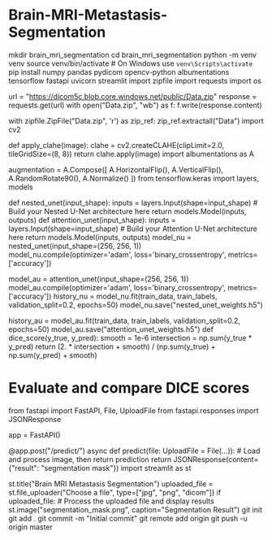 # Brain-MRI-Metastasis-Segmentation
mkdir brain_mri_segmentation
cd brain_mri_segmentation
python -m venv venv
source venv/bin/activate  # On Windows use `venv\Scripts\activate`
pip install numpy pandas pydicom opencv-python albumentations tensorflow fastapi uvicorn streamlit
import zipfile
import requests
import os

url = "https://dicom5c.blob.core.windows.net/public/Data.zip"
response = requests.get(url)
with open("Data.zip", "wb") as f:
    f.write(response.content)

with zipfile.ZipFile("Data.zip", 'r') as zip_ref:
    zip_ref.extractall("Data")
import cv2

def apply_clahe(image):
    clahe = cv2.createCLAHE(clipLimit=2.0, tileGridSize=(8, 8))
    return clahe.apply(image)
import albumentations as A

augmentation = A.Compose([
    A.HorizontalFlip(),
    A.VerticalFlip(),
    A.RandomRotate90(),
    A.Normalize()
])
from tensorflow.keras import layers, models

def nested_unet(input_shape):
    inputs = layers.Input(shape=input_shape)
    # Build your Nested U-Net architecture here
    return models.Model(inputs, outputs)
def attention_unet(input_shape):
    inputs = layers.Input(shape=input_shape)
    # Build your Attention U-Net architecture here
    return models.Model(inputs, outputs)
model_nu = nested_unet(input_shape=(256, 256, 1))
model_nu.compile(optimizer='adam', loss='binary_crossentropy', metrics=['accuracy'])

model_au = attention_unet(input_shape=(256, 256, 1))
model_au.compile(optimizer='adam', loss='binary_crossentropy', metrics=['accuracy'])
history_nu = model_nu.fit(train_data, train_labels, validation_split=0.2, epochs=50)
model_nu.save("nested_unet_weights.h5")

history_au = model_au.fit(train_data, train_labels, validation_split=0.2, epochs=50)
model_au.save("attention_unet_weights.h5")
def dice_score(y_true, y_pred):
    smooth = 1e-6
    intersection = np.sum(y_true * y_pred)
    return (2. * intersection + smooth) / (np.sum(y_true) + np.sum(y_pred) + smooth)

# Evaluate and compare DICE scores
from fastapi import FastAPI, File, UploadFile
from fastapi.responses import JSONResponse

app = FastAPI()

@app.post("/predict/")
async def predict(file: UploadFile = File(...)):
    # Load and process image, then return prediction
    return JSONResponse(content={"result": "segmentation mask"})
import streamlit as st

st.title("Brain MRI Metastasis Segmentation")
uploaded_file = st.file_uploader("Choose a file", type=["jpg", "png", "dicom"])
if uploaded_file:
    # Process the uploaded file and display results
    st.image("segmentation_mask.png", caption="Segmentation Result")
git init
git add .
git commit -m "Initial commit"
git remote add origin <your-repo-url>
git push -u origin master
